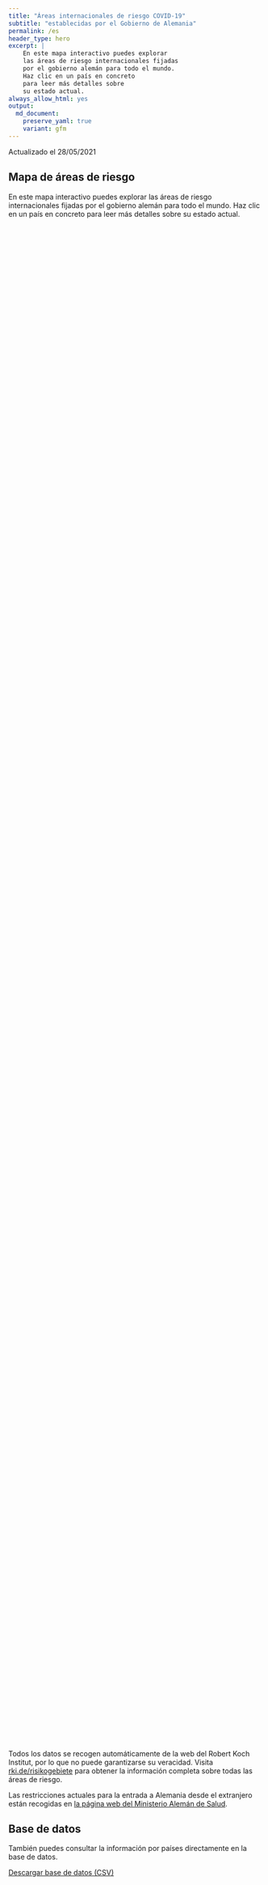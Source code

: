 ```yaml
---
title: "Áreas internacionales de riesgo COVID-19"
subtitle: "establecidas por el Gobierno de Alemania"
permalink: /es
header_type: hero
excerpt: |
    En este mapa interactivo puedes explorar
    las áreas de riesgo internacionales fijadas
    por el gobierno alemán para todo el mundo.
    Haz clic en un país en concreto
    para leer más detalles sobre
    su estado actual.
always_allow_html: yes
output: 
  md_document:
    preserve_yaml: true
    variant: gfm
---
```


<!-- Modify _R/index_es.Rmd file instead -->

<p class="text-right font-weight-bold">

Actualizado el 28/05/2021

</p>

## Mapa de áreas de riesgo

En este mapa interactivo puedes explorar las áreas de riesgo
internacionales fijadas por el gobierno alemán para todo el mundo. Haz
clic en un país en concreto para leer más detalles sobre su estado
actual.

<div id="leaflet" class="leaflet html-widget" style="width:100%;height:75vh;">

</div>

<script src="https://corona-atlas.de/assets/data/locale_es.js"></script>

<script src="https://corona-atlas.de/assets/js/map.js"></script>

Todos los datos se recogen automáticamente de la web del Robert Koch
Institut, por lo que no puede garantizarse su veracidad. Visita
[rki.de/risikogebiete](https://rki.de/risikogebiete) para obtener la
información completa sobre todas las áreas de riesgo.

Las restricciones actuales para la entrada a Alemania desde el
extranjero están recogidas en [la página web del Ministerio Alemán de
Salud](https://www.bundesgesundheitsministerium.de/en/coronavirus/current-information-for-travellers).

## Base de datos

También puedes consultar la información por países directamente en la
base de datos.

<div id="reactable" class="reactable html-widget" style="width:auto;height:auto;"></div>
<script type="application/json" data-for="reactable">{"x":{"tag":{"name":"Reactable","attribs":{"data":{"País/Región":["Afganistán","Angola","Albania","Andorra","Emiratos Árabes Unidos","Argentina","Armenia","Antigua y Barbuda","Australia","Austria","Azerbayán","Burundi","Bélgica","Benín","Burquina Faso","Bangladesh","Bulgaria","Bahrein","Bahamas","Bosnia y Herzegovina","Bielorrusia","Belice","Bolivia","Brasil","Barbados","Brunei","Bhután","Botsuana","República Centro-africana","Canadá","Suiza","Chile","China","Costa de Marfil","Camerún","República Democráctica del Congo","Congo","Colombia","Comores, Islas","Cabo Verde","Costa Rica","Cuba","Chipre","República Checa","Alemania","Yibuti","Dominica","Dinamarca","República Dominicana","Algeria","Ecuador","Egipto","Eritrea","España","Estonia","Etiopía","Finlandia","Fiyi","Francia","Micronesia","Gabón","Reino Unido","Georgia","Ghana","Guinea","Gambia","Guinea-Bissau","Guinea Ecuatorial","Grecia","Granada","Guatemala","Guyana","Hong Kong","Honduras","Croacia","Haití","Hungría","Indonesia","India","Irlanda","Irán","Iraq","Islandia","Israel","Italia","Jamaica","Jordania","Japón","Kazajistán","Kenia","Kirgizstán","Camboya","Kiribati","San Cristobo y Nevis","Corea del Sur","Kuwait","Laos","Líbano","Liberia","Libia","Santa Lucía","Liechtenstein","Sri Lanka","Lesoto","Lituania","Luxemburgo","Letonia","Marruecos","Mónaco","Moldavia","Madagascar","Islas Maldivas","México","Islas Marshall","Macedonia del Norte","Mali","Malta","Myanmar/Burma","Montenegro","Mongolia","Mozambique","Mauritania","Mauricio","Malawi","Malasia","Namibia","Nueva Caledonia","Niger","Nigeria","Nicaragua","Niue","Países Bajos","Noruega","Nepal","Nauru","Nueva Zelanda","Omán","Pakistán","Panamá","Perú","Filipinas","Palau","Papúa Nueva Guinea","Polonia","Corea del Norte","Portugal","Paraguay","Palestina","Qatar","Rumanía","Federación Rusa","Ruanda","Arabia Saudí","Sudán","Senegal","Singapur","Islas Salomón","Sierra Leona","El Salvador","San Marino","Somalia","Serbia","Sudán del Sur","Santo Tomé y Príncipe","Surinám","Eslovaquia","Eslovenia","Suecia","Eswatini","Seychelles","Siria","Chad","Togo","Tailandia","Tadjikistán","Turkmenistán","Timor Oriental","Tonga","Trinidad y Tobago","Tunez","Turquía","Tuvalu","República Unida de Tanzania","Uganda","Ucrania","Uruguay","Estados Unidos","Uzbekistán","Ciudad del Vaticano","San Vicente y las Granadinas","Venezuela","Vietnam","Vanuatu","Samoa","Kosovo","Yemen","Suráfrica","Zambia","Zimbabue"],"Nivel de riesgo":["Área de riesgo","Área de riesgo","No es área de riesgo","Área de riesgo","Área de riesgo","Área de alta incidencia","Área de riesgo","No es área de riesgo","No es área de riesgo","Área de riesgo (parcial)","Área de riesgo","Área de riesgo","Área de riesgo","Área de riesgo","Área de riesgo","Área de riesgo","No es área de riesgo","Área de alta incidencia","Área de riesgo","Área de riesgo","Área de riesgo","Área de riesgo","Área de alta incidencia","Área de variante viral","No es área de riesgo","No es área de riesgo","Área de riesgo","Área de variante viral","Área de riesgo","Área de riesgo","Área de riesgo","Área de alta incidencia","No es área de riesgo","Área de riesgo","Área de riesgo","Área de riesgo","Área de riesgo","Área de alta incidencia","Área de riesgo","Área de alta incidencia","Área de alta incidencia","Área de riesgo","Área de riesgo","Área de riesgo",null,"Área de riesgo","No es área de riesgo","Área de riesgo (parcial)","Área de riesgo","Área de riesgo","Área de alta incidencia","Área de alta incidencia","Área de riesgo","Área de riesgo (parcial)","Área de riesgo","Área de riesgo","No es área de riesgo","No es área de riesgo","Área de riesgo","No es área de riesgo","Área de riesgo","Área de variante viral","Área de alta incidencia","Área de riesgo","Área de riesgo","Área de riesgo","Área de riesgo","Área de riesgo","Área de riesgo","No es área de riesgo","Área de riesgo","Área de riesgo","No es área de riesgo","Área de riesgo","Área de riesgo","Área de riesgo","No es área de riesgo","Área de riesgo","Área de variante viral","Área de riesgo (parcial)","Área de alta incidencia","Área de riesgo","No es área de riesgo","No es área de riesgo","Área de riesgo","No es área de riesgo","Área de riesgo","No es área de riesgo","Área de riesgo","Área de riesgo","Área de riesgo","No es área de riesgo","No es área de riesgo","No es área de riesgo","No es área de riesgo","Área de alta incidencia","No es área de riesgo","Área de riesgo","Área de riesgo","Área de riesgo","Área de riesgo","No es área de riesgo","Área de riesgo","Área de variante viral","Área de alta incidencia","Área de riesgo","Área de riesgo","Área de riesgo","No es área de riesgo","Área de riesgo","Área de riesgo","Área de alta incidencia","Área de alta incidencia","No es área de riesgo","Área de riesgo","Área de riesgo","No es área de riesgo","No es área de riesgo","Área de riesgo","Área de riesgo","Área de variante viral","Área de riesgo","No es área de riesgo","Área de variante viral","Área de riesgo","Área de riesgo","No es área de riesgo","Área de riesgo","Área de riesgo","Área de riesgo","No es área de riesgo","Área de riesgo","Área de riesgo (parcial)","Área de variante viral","No es área de riesgo","No es área de riesgo","Área de riesgo","Área de riesgo","Área de riesgo","Área de alta incidencia","Área de riesgo","No es área de riesgo","Área de riesgo","No es área de riesgo","Área de riesgo","Área de riesgo (parcial)","Área de alta incidencia","Área de riesgo","Área de alta incidencia","No es área de riesgo","Área de riesgo","No es área de riesgo","Área de riesgo","Área de alta incidencia","Área de riesgo","No es área de riesgo","No es área de riesgo","Área de riesgo","Área de riesgo","No es área de riesgo","Área de riesgo","Área de riesgo","Área de riesgo","No es área de riesgo","Área de alta incidencia","No es área de riesgo","Área de riesgo","Área de alta incidencia","Área de variante viral","Área de alta incidencia","Área de alta incidencia","Área de riesgo","Área de riesgo","No es área de riesgo","Área de riesgo","Área de riesgo","Área de riesgo","No es área de riesgo","Área de alta incidencia","Área de alta incidencia","Área de alta incidencia","No es área de riesgo","Área de alta incidencia","No es área de riesgo","Área de riesgo","Área de alta incidencia","Área de riesgo","Área de riesgo","Área de riesgo","No es área de riesgo","Área de riesgo","No es área de riesgo","No es área de riesgo","No es área de riesgo","Área de riesgo","Área de riesgo","Área de variante viral","Área de variante viral","Área de variante viral"],"Detalles":["desde el 21/02/2021","desde el 15/06/2020",null,"desde el 23/05/2021","desde el 18/04/2021","desde el 18/04/2021","desde el 09/05/2021",null,null,"desde el 01/11/2020. A excepción de las siguientes regiones: -Jungholz; -Mittelberg","desde el 15/06/2020","desde el 15/06/2020","desde el 30/09/2020","desde el 15/06/2020","desde el 15/06/2020","desde el 15/06/2020",null,"desde el 14/02/2021","desde el 25/04/2021","desde el 16/05/2021","desde el 15/06/2020","desde el 15/06/2020","desde el 24/01/2021","desde el 19/01/2021",null,null,"desde el 15/06/2020","desde el 07/02/2021","desde el 15/06/2020","desde el 15/11/2020","desde el 24/10/2020","desde el 03/04/2021",null,"desde el 15/06/2020","desde el 15/06/2020","desde el 15/06/2020","desde el 15/06/2020","desde el 24/01/2021","desde el 15/06/2020","desde el 25/04/2021","desde el 09/05/2021","desde el 28/02/2021","desde el 30/05/2021","desde el 02/05/2021",null,"desde el 15/06/2020",null,"desde el 28/03/2021. A excepción de las siguientes regiones: -Faroes; -Groenlandia","desde el 30/05/2021","desde el 15/06/2020","desde el 31/01/2021","desde el 24/01/2021","desde el 15/06/2020","desde el 14/08/2020. El nivel de riesgo afecta a las siguientes regiones: -Andalucía, desde el 14/08/2020; -Aragón, desde el 31/07/2020; -País Vasco, desde el 14/08/2020; -Castilla y León, desde el 14/08/2020; -Cataluña, desde el 31/07/2020; -La Rioja, desde el 03/04/2021; -Madrid, desde el 14/08/2020; -Melilla, desde el 14/08/2020; -Navarra, desde el 31/07/2020","desde el 16/05/2021","desde el 15/06/2020",null,null,"desde el 23/05/2021",null,"desde el 15/06/2020","desde el 23/05/2021","desde el 09/05/2021","desde el 15/06/2020","desde el 15/06/2020","desde el 15/06/2020","desde el 15/06/2020","desde el 15/06/2020","desde el 07/03/2021",null,"desde el 15/06/2020","desde el 15/06/2020",null,"desde el 15/06/2020","desde el 23/05/2021","desde el 15/06/2020",null,"desde el 15/06/2020","desde el 26/04/2021","desde el 21/03/2021. El nivel de riesgo afecta a las siguientes regiones: -Border, desde el 21/03/2021; -Dublin, desde el 21/03/2021; -Mid-East, desde el 21/03/2021","desde el 24/01/2021","desde el 15/06/2020",null,null,"desde el 08/11/2020",null,"desde el 16/05/2021",null,"desde el 15/06/2020","desde el 15/06/2020","desde el 15/06/2020",null,null,null,null,"desde el 21/03/2021",null,"desde el 16/05/2021","desde el 15/06/2020","desde el 15/06/2020","desde el 23/05/2021",null,"desde el 16/05/2021","desde el 31/01/2021","desde el 02/05/2021","desde el 25/09/2020","desde el 11/04/2021","desde el 15/06/2020",null,"desde el 25/04/2021","desde el 15/06/2020","desde el 09/05/2021","desde el 24/01/2021",null,"desde el 16/05/2021","desde el 15/06/2020",null,null,"desde el 09/05/2021","desde el 23/05/2021","desde el 07/02/2021","desde el 15/06/2020",null,"desde el 07/02/2021","desde el 09/05/2021","desde el 14/02/2021",null,"desde el 15/06/2020","desde el 15/06/2020","desde el 15/06/2020",null,"desde el 30/05/2021","desde el 08/11/2020. El nivel de riesgo afecta a las siguientes regiones: -Agder, desde el 02/05/2021; -Innlandet, desde el 30/05/2021; -Oslo, desde el 08/11/2020; -Vestfold og Telemark, desde el 09/05/2021; -Viken, desde el 15/11/2020","desde el 16/05/2021",null,null,"desde el 23/05/2021","desde el 15/06/2020","desde el 28/02/2021","desde el 03/04/2021","desde el 15/06/2020",null,"desde el 17/06/2020",null,"desde el 15/06/2020","desde el 14/03/2021. El nivel de riesgo afecta a las siguientes regiones: -Azores, desde el 18/04/2021; -Madeira, desde el 14/03/2021","desde el 21/03/2021","desde el 16/05/2021","desde el 25/04/2021",null,"desde el 15/06/2020",null,"desde el 15/06/2020","desde el 31/01/2021","desde el 15/06/2020",null,null,"desde el 15/06/2020","desde el 15/06/2020",null,"desde el 15/06/2020","desde el 16/05/2021","desde el 15/06/2020",null,"desde el 23/05/2021",null,"desde el 23/05/2021","desde el 07/03/2021","desde el 31/01/2021","desde el 14/02/2021","desde el 31/01/2021","desde el 15/06/2020","desde el 15/06/2020",null,"desde el 15/06/2020","desde el 17/06/2020","desde el 17/06/2020",null,"desde el 23/05/2021","desde el 25/04/2021","desde el 11/04/2021",null,"desde el 14/03/2021",null,"desde el 16/05/2021","desde el 21/03/2021","desde el 07/03/2021","desde el 15/06/2020","desde el 01/11/2020",null,"desde el 15/06/2020",null,null,null,"desde el 16/05/2021","desde el 15/06/2020","desde el 13/01/2021","desde el 07/02/2021","desde el 07/02/2021"]},"columns":[{"accessor":"País/Región","name":"País/Región","type":"character"},{"accessor":"Nivel de riesgo","name":"Nivel de riesgo","type":"character"},{"accessor":"Detalles","name":"Detalles","type":"character"}],"filterable":true,"searchable":true,"defaultPageSize":10,"showPageSizeOptions":true,"pageSizeOptions":[10,25,50,100],"paginationType":"jump","showPageInfo":true,"minRows":1,"striped":true,"dataKey":"570d7143974e75c57a7ad16dfa3504b8","key":"570d7143974e75c57a7ad16dfa3504b8"},"children":[]},"class":"reactR_markup"},"evals":[],"jsHooks":[]}</script>

<p class="text-center my-5">

<a href="assets/dist/db_countries_risk_es.csv" class="btn btn-primary">Descargar
base de datos (CSV)</a>

</p>
